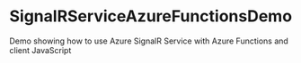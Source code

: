 # SignalRServiceAzureFunctionsDemo
Demo showing how to use Azure SignalR Service with Azure Functions and client JavaScript
